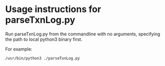 # Usage instructions for parseTxnLog.py

Run parseTxnLog.py from the commandline with no arguments, specifying the path to local python3 binary first.

For example:
```
/usr/bin/python3 ./parseTxnLog.py
```